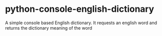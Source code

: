 # python-console-english-dictionary

A simple console based English dictionary.
It requests an english word and returns the dictionary meaning of the word

